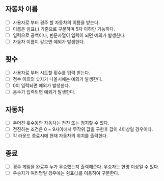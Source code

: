 ## 자동차 이름

- [ ]  사용자로 부터 경주 할 자동차의 이름을 받는다.
- [ ]  이름은 쉼표(,) 기준으로 구분하며 5자 이하만 가능하다.
- [ ]  입력으로 공백이나, 빈문자열이 입력이 되면 예외가 발생한다.
- [ ]  자동차 이름이 같으면 예외가 발생한다.

## 횟수

- [ ]  사용자로 부터 시도할 횟수를 입력 받는다.
- [ ]  정수 이외의 숫자가 나올시에는 예외가 발생한다.
- [ ]  0이 입력되면 예외가 발생한다.
- [ ]  음수가 입력되면 예외가 발생한다.

## 자동차

- [ ]  주어진 횟수동안 자동차는 전진 또는 정지할 수 있다.
- [ ]  전진하는 조건은 0 ~ 9사이에서 무작위 값을 구한후 값이 4이상일 경우이다.
- [ ]  각 라운드 종료시에 현재 자동차의 위치를 출력한다.

## 종료

- [ ]  경주 게임을 완료후 누가 우승했는지 출력해준다. 우승자는 한명 이상일 수 있다.
- [ ]  우승자가 여러명일 경우에는 쉼표(,)를 이용하여 구분한다.